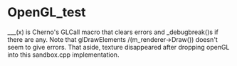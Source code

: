 # OpenGL_test
___(x) is Cherno's GLCall macro that clears errors and _debugbreak()s if there are any.
Note that glDrawElements /(m_renderer->Draw())  doesn't seem to give errors. That aside, texture disappeared after dropping openGL into this sandbox.cpp implementation. 
